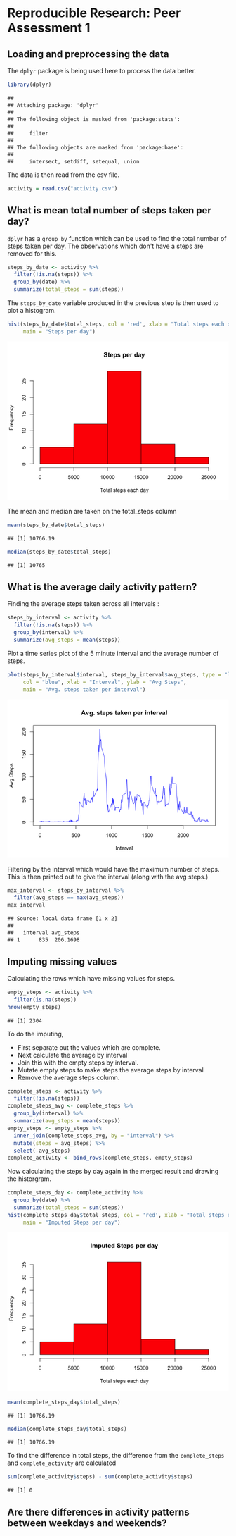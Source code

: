 # Reproducible Research: Peer Assessment 1


## Loading and preprocessing the data
The `dplyr` package is being used here to process the data better. 

```r
library(dplyr)
```

```
## 
## Attaching package: 'dplyr'
## 
## The following object is masked from 'package:stats':
## 
##     filter
## 
## The following objects are masked from 'package:base':
## 
##     intersect, setdiff, setequal, union
```

The data is then read from the csv file. 

```r
activity = read.csv("activity.csv")
```


## What is mean total number of steps taken per day?
`dplyr` has a `group_by` function which can be used to find the total number 
of steps taken per day. The observations which don't have a steps are removed
for this. 


```r
steps_by_date <- activity %>%
  filter(!is.na(steps)) %>%
  group_by(date) %>%
  summarize(total_steps = sum(steps))
```

The `steps_by_date` variable produced in the previous step is then used to 
plot a histogram. 


```r
hist(steps_by_date$total_steps, col = 'red', xlab = "Total steps each day", 
     main = "Steps per day")
```

![](PA1_template_files/figure-html/histogram_plot1-1.png) 

The mean and median are taken on the total_steps column

```r
mean(steps_by_date$total_steps)
```

```
## [1] 10766.19
```

```r
median(steps_by_date$total_steps)
```

```
## [1] 10765
```

## What is the average daily activity pattern?
Finding the average steps taken across all intervals :


```r
steps_by_interval <- activity %>%
  filter(!is.na(steps)) %>%
  group_by(interval) %>%
  summarize(avg_steps = mean(steps))
```

Plot a time series plot of the 5 minute interval and the average number of steps.



```r
plot(steps_by_interval$interval, steps_by_interval$avg_steps, type = "l",
     col = "blue", xlab = "Interval", ylab = "Avg Steps", 
     main = "Avg. steps taken per interval")
```

![](PA1_template_files/figure-html/interval_steps_plot2-1.png) 

Filtering by the interval which would have the maximum number of steps. 
This is then printed out to give the interval (along with the avg steps.)

```r
max_interval <- steps_by_interval %>%
  filter(avg_steps == max(avg_steps))
max_interval
```

```
## Source: local data frame [1 x 2]
## 
##   interval avg_steps
## 1      835  206.1698
```

## Imputing missing values
Calculating the rows which have missing values for steps.


```r
empty_steps <- activity %>%
  filter(is.na(steps))
nrow(empty_steps)
```

```
## [1] 2304
```

To do the imputing, 
* First separate out the values which are complete.
* Next calculate the average by interval
* Join this with the empty steps by interval. 
* Mutate empty steps to make steps the average steps by interval
* Remove the average steps column. 


```r
complete_steps <- activity %>%
  filter(!is.na(steps))
complete_steps_avg <- complete_steps %>%
  group_by(interval) %>%
  summarize(avg_steps = mean(steps))
empty_steps <- empty_steps %>%
  inner_join(complete_steps_avg, by = "interval") %>%
  mutate(steps = avg_steps) %>%
  select(-avg_steps)
complete_activity <- bind_rows(complete_steps, empty_steps)
```

Now calculating the steps by day again in the merged result and drawing the 
historgram. 

```r
complete_steps_day <- complete_activity %>%
  group_by(date) %>%
  summarize(total_steps = sum(steps))
hist(complete_steps_day$total_steps, col = 'red', xlab = "Total steps each day", 
     main = "Imputed Steps per day")
```

![](PA1_template_files/figure-html/imputed_steps_plot3-1.png) 

```r
mean(complete_steps_day$total_steps)
```

```
## [1] 10766.19
```

```r
median(complete_steps_day$total_steps)
```

```
## [1] 10766.19
```

To find the difference in total steps, the difference from the `complete_steps`
and `complete_activity` are calculated

```r
sum(complete_activity$steps) - sum(complete_activity$steps)
```

```
## [1] 0
```

## Are there differences in activity patterns between weekdays and weekends?
